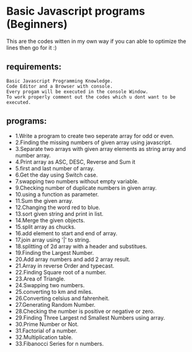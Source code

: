 # Basic Javascript programs (Beginners)
This are the codes witten in my own way if you can able to optimize the lines then go for it :)

## requirements:
	Basic Javascript Programming Knowledge.
	Code Editor and a Browser with console.
	Every progam will be executed in the console Window.
	To work properly comment out the codes which u dont want to be executed.

## programs:

- 1.Write a program to create two seperate array for odd or even.
- 2.Finding the missing numbers of given array using javascript.
- 3.Separate two arrays with given array elements as string array and number array.
- 4.Print array as  ASC, DESC, Reverse and Sum it
- 5.first and last number of array.
- 6.Get the day using Switch case.
- 7.swapping two numbers without empty variable.
- 9.Checking number of duplicate numbers in given array.
- 10.using a function as parameter.
- 11.Sum the given array.
- 12.Changing the word red to blue.
- 13.sort given string and print in list.
- 14.Merge the given objects.
- 15.split array as chucks.
- 16.add element to start and end of array.
- 17.join array using '|' to string.
- 18.splitting of 2d array with a header and substitues.
- 19.Finding the Largest Number.
- 20.Add array numbers and add 2 array result.
- 21.Array in reverse Order and typecast.
- 22.Finding Square root of a number.
- 23.Area of Triangle.
- 24.Swapping two numbers.
- 25.converting to km and miles.
- 26.Converting celsius and fahrenheit.
- 27.Generating Random Number.
- 28.Checking the number is positive or negative or zero.
- 29.Finding Three Largest nd Smallest Numbers using array.
- 30.Prime Number or Not.
- 31.Factorial of a number.
- 32.Multiplication table.
- 33.Fibanocci Series for n numbers.